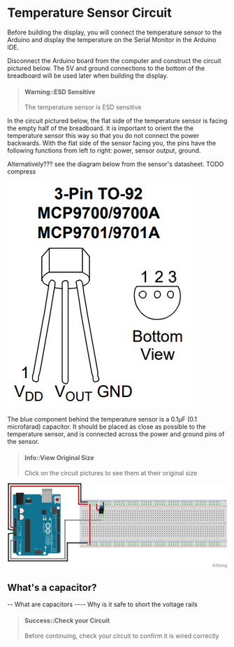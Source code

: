 # Temperature Sensor Circuit

Before building the display, you will connect the temperature sensor to the Arduino and display the temperature on the Serial Monitor in the Arduino IDE.

Disconnect the Arduino board from the computer and construct the circuit pictured below. The 5V and ground connections to the bottom of the breadboard will be used later when building the display.

> #### Warning::ESD Sensitive
> The temperature sensor is ESD sensitive

In the circuit pictured below, the flat side of the temperature sensor is facing the empty half of the breadboard. It is important to orient the the temperature sensor this way so that you do not connect the power backwards. With the flat side of the sensor facing you, the pins have the following functions from left to right: power, sensor output, ground.

Alternatively??? see the diagram below from the sensor's datasheet. TODO compress

![](/assets/MCP9701A_TO-92_Pinout.PNG)

The blue component behind the temperature sensor is a 0.1&micro;F (0.1 microfarad) capacitor. It should be placed as close as possible to the temperature sensor, and is connected across the power and ground pins of the sensor.

> #### Info::View Original Size
> Click on the circuit pictures to see them at their original size

[![](/assets/temperature_sensor_breadboard.png)](/assets/temperature_sensor_breadboard.png "View Original")

## What's a capacitor?

-- What are capacitors
---- Why is it safe to short the voltage rails

> #### Success::Check your Circuit
> Before continuing, check your circuit to confirm it is wired correctly